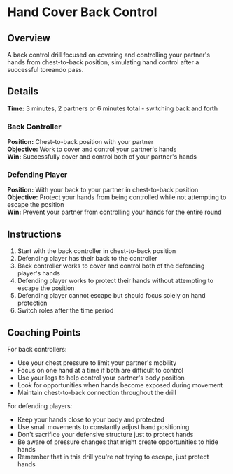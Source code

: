 # Hand Cover Back Control

## Overview
A back control drill focused on covering and controlling your partner's hands from chest-to-back position, simulating hand control after a successful toreando pass.

## Details
**Time:** 3 minutes, 2 partners or 6 minutes total - switching back and forth  

### Back Controller
**Position:** Chest-to-back position with your partner  
**Objective:** Work to cover and control your partner's hands  
**Win:** Successfully cover and control both of your partner's hands  

### Defending Player
**Position:** With your back to your partner in chest-to-back position  
**Objective:** Protect your hands from being controlled while not attempting to escape the position  
**Win:** Prevent your partner from controlling your hands for the entire round  

## Instructions
1. Start with the back controller in chest-to-back position
2. Defending player has their back to the controller
3. Back controller works to cover and control both of the defending player's hands
4. Defending player works to protect their hands without attempting to escape the position
5. Defending player cannot escape but should focus solely on hand protection
6. Switch roles after the time period

## Coaching Points
For back controllers:
- Use your chest pressure to limit your partner's mobility
- Focus on one hand at a time if both are difficult to control
- Use your legs to help control your partner's body position
- Look for opportunities when hands become exposed during movement
- Maintain chest-to-back connection throughout the drill

For defending players:
- Keep your hands close to your body and protected
- Use small movements to constantly adjust hand positioning
- Don't sacrifice your defensive structure just to protect hands
- Be aware of pressure changes that might create opportunities to hide hands
- Remember that in this drill you're not trying to escape, just protect hands
